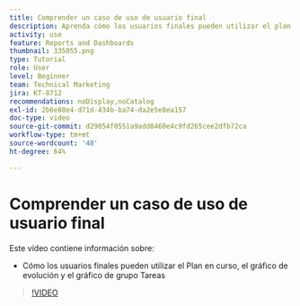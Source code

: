 ```yaml
---
title: Comprender un caso de uso de usuario final
description: Aprenda cómo los usuarios finales pueden utilizar el plan de vuelo, la evolución y las tareas en los gráficos de vuelo, en [!UICONTROL Análisis mejorado].
activity: use
feature: Reports and Dashboards
thumbnail: 335055.png
type: Tutorial
role: User
level: Beginner
team: Technical Marketing
jira: KT-8712
recommendations: noDisplay,noCatalog
exl-id: 2b6e88e4-d71d-434b-ba74-da2e5e8ea157
doc-type: video
source-git-commit: d29054f0551a9add8460e4c9fd265cee2dfb72ca
workflow-type: tm+mt
source-wordcount: '48'
ht-degree: 64%

---
```


# Comprender un caso de uso de usuario final

Este vídeo contiene información sobre:

* Cómo los usuarios finales pueden utilizar el Plan en curso, el gráfico de evolución y el gráfico de grupo Tareas

>[!VIDEO](https://video.tv.adobe.com/v/335055/?quality=12&learn=on)
